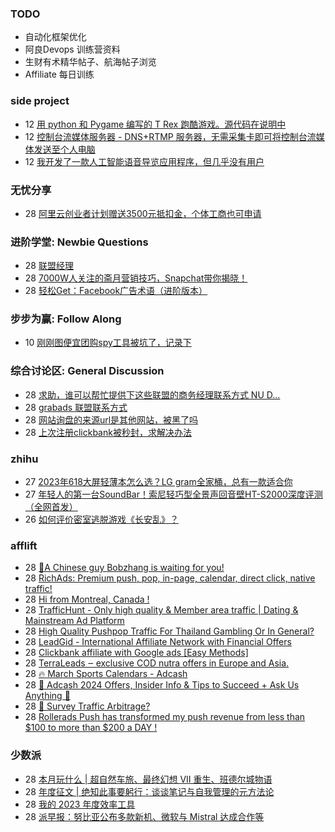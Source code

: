 ### TODO
-  自动化框架优化
-  阿良Devops 训练营资料
-  生财有术精华帖子、航海帖子浏览
-  Affiliate 每日训练

### side project
<!-- sideproject:START -->
-  12 [用 python 和 Pygame 编写的 T Rex 跑酷游戏。源代码在说明中](https://www.youtube.com/watch?v=pZySIXSelCA)
-  12 [控制台流媒体服务器 - DNS+RTMP 服务器，无需采集卡即可将控制台流媒体发送至个人电脑](https://github.com/Aioros/console-streaming-server)
-  12 [我开发了一款人工智能语音导览应用程序，但几乎没有用户](https://www.reddit.com/r/SideProject/comments/18gpp0e/ive_built_an_ai_audio_tour_app_but_have_almost_no/)<!-- sideproject:END -->


### 无忧分享
<!-- ruyo:START -->
-  28 [阿里云创业者计划赠送3500元抵扣金，个体工商也可申请](https://51.ruyo.net/18615.html)<!-- ruyo:END -->

### 进阶学堂: Newbie Questions
<!-- advertcn1:START -->
-  28 [联盟经理](https://www.advertcn.com/thread-114145-1-1.html)
-  28 [7000W人关注的斋月营销技巧，Snapchat带你揭晓！](https://www.advertcn.com/thread-114144-1-1.html)
-  28 [轻松Get：Facebook广告术语（进阶版本）](https://www.advertcn.com/thread-114143-1-1.html)<!-- advertcn1:END -->

### 步步为赢: Follow Along
<!-- advertcn2:START -->
-  10 [刚刚图便宜团购spy工具被坑了，记录下](https://www.advertcn.com/thread-113954-1-1.html)<!-- advertcn2:END -->

### 综合讨论区: General Discussion
<!-- advertcn3:START -->
-  28 [求助，谁可以帮忙提供下这些联盟的商务经理联系方式 NU D...](https://www.advertcn.com/thread-114140-1-1.html)
-  28 [grabads 联盟联系方式](https://www.advertcn.com/thread-114139-1-1.html)
-  28 [网站询盘的来源url是其他网站，被黑了吗](https://www.advertcn.com/thread-114138-1-1.html)
-  28 [上次注册clickbank被秒封，求解决办法](https://www.advertcn.com/thread-114136-1-1.html)<!-- advertcn3:END -->


### zhihu
<!-- zhihu:START -->
-  27 [2023年618大屏轻薄本怎么选？LG gram全家桶，总有一款适合你](http://zhuanlan.zhihu.com/p/632641888?utm_campaign=rss&utm_medium=rss&utm_source=rss&utm_content=title)
-  27 [年轻人的第一台SoundBar！索尼轻巧型全景声回音壁HT-S2000深度评测（全网首发）](http://zhuanlan.zhihu.com/p/630990296?utm_campaign=rss&utm_medium=rss&utm_source=rss&utm_content=title)
-  26 [如何评价密室逃脱游戏《长安乱》？](http://www.zhihu.com/question/563950552/answer/3045961312?utm_campaign=rss&utm_medium=rss&utm_source=rss&utm_content=title)<!-- zhihu:END -->

### afflift
<!-- afflift:START -->
-  28 [🐼A Chinese guy Bobzhang is waiting for you!](https://afflift.com/f/threads/%F0%9F%90%BCa-chinese-guy-bobzhang-is-waiting-for-you.12708/)
-  28 [RichAds: Premium push, pop, in-page, calendar, direct click, native traffic!](https://afflift.com/f/threads/richads-premium-push-pop-in-page-calendar-direct-click-native-traffic.991/)
-  28 [Hi from Montreal, Canada !](https://afflift.com/f/threads/hi-from-montreal-canada.12498/)
-  28 [TrafficHunt - Only high quality &amp; Member area traffic | Dating &amp; Mainstream Ad Platform](https://afflift.com/f/threads/traffichunt-only-high-quality-member-area-traffic-dating-mainstream-ad-platform.10862/)
-  28 [High Quality Pushpop Traffic For Thailand Gambling Or In General?](https://afflift.com/f/threads/high-quality-pushpop-traffic-for-thailand-gambling-or-in-general.12706/)
-  28 [LeadGid - International Affiliate Network with Financial Offers](https://afflift.com/f/threads/leadgid-international-affiliate-network-with-financial-offers.6217/)
-  28 [Clickbank affiliate with Google ads [Easy Methods]](https://afflift.com/f/threads/clickbank-affiliate-with-google-ads-easy-methods.12185/)
-  28 [TerraLeads ‒ exclusive COD nutra offers in Europe and Asia.](https://afflift.com/f/threads/terraleads-%E2%80%92-exclusive-cod-nutra-offers-in-europe-and-asia.3287/)
-  28 [🔥 March Sports Calendars - Adcash](https://afflift.com/f/threads/%F0%9F%94%A5-march-sports-calendars-adcash.12725/)
-  28 [🌟 Adcash 2024 Offers, Insider Info &amp; Tips to Succeed + Ask Us Anything 🌟](https://afflift.com/f/threads/%F0%9F%8C%9F-adcash-2024-offers-insider-info-tips-to-succeed-ask-us-anything-%F0%9F%8C%9F.12411/)
-  28 [🚦 Survey Traffic Arbitrage?](https://afflift.com/f/threads/%F0%9F%9A%A6-survey-traffic-arbitrage.12508/)
-  28 [Rollerads Push has transformed my push revenue from less than $100 to more than $200 a DAY !](https://afflift.com/f/threads/rollerads-push-has-transformed-my-push-revenue-from-less-than-100-to-more-than-200-a-day.12598/)<!-- afflift:END -->

### 少数派
<!-- sspai:START -->
-  28 [本月玩什么 | 超自然车旅、最终幻想 VII 重生、班德尔城物语](https://sspai.com/post/86752)
-  28 [年度征文 | 绝知此事要躬行：谈谈笔记与自我管理的元方法论](https://sspai.com/post/86605)
-  28 [我的 2023 年度效率工具](https://sspai.com/post/85490)
-  28 [派早报：努比亚公布多款新机、微软与 Mistral 达成合作等](https://sspai.com/post/86732)<!-- sspai:END -->
